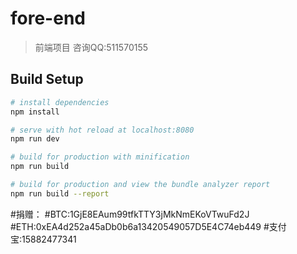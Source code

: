 # fore-end

> 前端项目 咨询QQ:511570155

## Build Setup

``` bash
# install dependencies
npm install

# serve with hot reload at localhost:8080
npm run dev

# build for production with minification
npm run build

# build for production and view the bundle analyzer report
npm run build --report
```

#捐赠：
#BTC:1GjE8EAum99tfkTTY3jMkNmEKoVTwuFd2J
#ETH:0xEA4d252a45aDb0b6a13420549057D5E4C74eb449
#支付宝:15882477341

